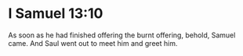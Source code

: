 # I Samuel 13:10

As soon as he had finished offering the burnt offering, behold, Samuel came. And Saul went out to meet him and greet him.
